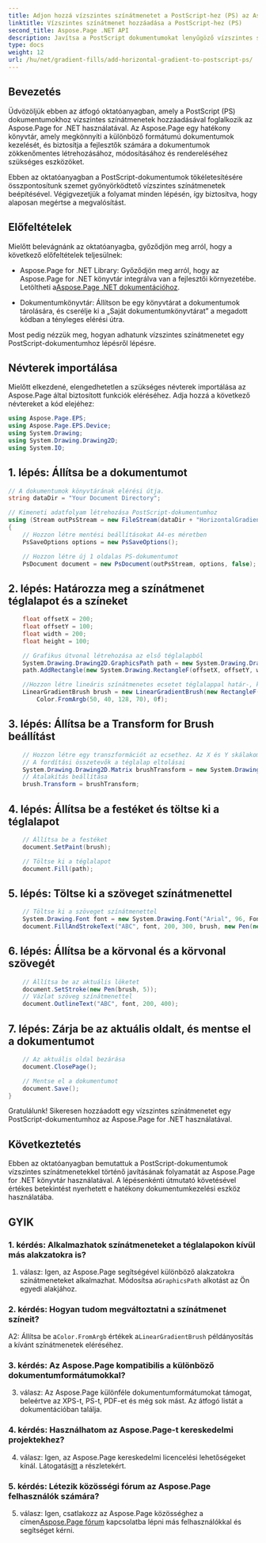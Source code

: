 ```yaml
---
title: Adjon hozzá vízszintes színátmenetet a PostScript-hez (PS) az Aspose.Page segítségével
linktitle: Vízszintes színátmenet hozzáadása a PostScript-hez (PS)
second_title: Aspose.Page .NET API
description: Javítsa a PostScript dokumentumokat lenyűgöző vízszintes színátmenetekkel az Aspose.Page for .NET segítségével. Kövesse lépésről lépésre bemutató oktatóanyagunkat a zökkenőmentes megvalósítás érdekében.
type: docs
weight: 12
url: /hu/net/gradient-fills/add-horizontal-gradient-to-postscript-ps/
---
```

## Bevezetés

Üdvözöljük ebben az átfogó oktatóanyagban, amely a PostScript (PS) dokumentumokhoz vízszintes színátmenetek hozzáadásával foglalkozik az Aspose.Page for .NET használatával. Az Aspose.Page egy hatékony könyvtár, amely megkönnyíti a különböző formátumú dokumentumok kezelését, és biztosítja a fejlesztők számára a dokumentumok zökkenőmentes létrehozásához, módosításához és rendereléséhez szükséges eszközöket.

Ebben az oktatóanyagban a PostScript-dokumentumok tökéletesítésére összpontosítunk szemet gyönyörködtető vízszintes színátmenetek beépítésével. Végigvezetjük a folyamat minden lépésén, így biztosítva, hogy alaposan megértse a megvalósítást.

## Előfeltételek

Mielőtt belevágnánk az oktatóanyagba, győződjön meg arról, hogy a következő előfeltételek teljesülnek:

-  Aspose.Page for .NET Library: Győződjön meg arról, hogy az Aspose.Page for .NET könyvtár integrálva van a fejlesztői környezetébe. Letöltheti a[Aspose.Page .NET dokumentációhoz](https://reference.aspose.com/page/net/).

- Dokumentumkönyvtár: Állítson be egy könyvtárat a dokumentumok tárolására, és cserélje ki a „Saját dokumentumkönyvtárat” a megadott kódban a tényleges elérési útra.

Most pedig nézzük meg, hogyan adhatunk vízszintes színátmenetet egy PostScript-dokumentumhoz lépésről lépésre.

## Névterek importálása

Mielőtt elkezdené, elengedhetetlen a szükséges névterek importálása az Aspose.Page által biztosított funkciók eléréséhez. Adja hozzá a következő névtereket a kód elejéhez:

```csharp
using Aspose.Page.EPS;
using Aspose.Page.EPS.Device;
using System.Drawing;
using System.Drawing.Drawing2D;
using System.IO;
```

## 1. lépés: Állítsa be a dokumentumot

```csharp
// A dokumentumok könyvtárának elérési útja.
string dataDir = "Your Document Directory";

// Kimeneti adatfolyam létrehozása PostScript-dokumentumhoz
using (Stream outPsStream = new FileStream(dataDir + "HorizontalGradient_outPS.ps", FileMode.Create))
{
    // Hozzon létre mentési beállításokat A4-es méretben
    PsSaveOptions options = new PsSaveOptions();

    // Hozzon létre új 1 oldalas PS-dokumentumot
    PsDocument document = new PsDocument(outPsStream, options, false);
```

## 2. lépés: Határozza meg a színátmenet téglalapot és a színeket

```csharp
    float offsetX = 200;
    float offsetY = 100;
    float width = 200;
    float height = 100;

    // Grafikus útvonal létrehozása az első téglalapból
    System.Drawing.Drawing2D.GraphicsPath path = new System.Drawing.Drawing2D.GraphicsPath();
    path.AddRectangle(new System.Drawing.RectangleF(offsetX, offsetY, width, height));

    //Hozzon létre lineáris színátmenetes ecsetet téglalappal határ-, kezdő- és végszínként
    LinearGradientBrush brush = new LinearGradientBrush(new RectangleF(0, 0, width, height), Color.FromArgb(150, 0, 0, 0),
        Color.FromArgb(50, 40, 128, 70), 0f);
```

## 3. lépés: Állítsa be a Transform for Brush beállítást

```csharp
    // Hozzon létre egy transzformációt az ecsethez. Az X és Y skálakomponensnek meg kell egyeznie a téglalap szélességével és magasságával.
    // A fordítási összetevők a téglalap eltolásai
    System.Drawing.Drawing2D.Matrix brushTransform = new System.Drawing.Drawing2D.Matrix(width, 0, 0, height, offsetX, offsetY);
    // Átalakítás beállítása
    brush.Transform = brushTransform;
```

## 4. lépés: Állítsa be a festéket és töltse ki a téglalapot

```csharp
    // Állítsa be a festéket
    document.SetPaint(brush);

    // Töltse ki a téglalapot
    document.Fill(path);
```

## 5. lépés: Töltse ki a szöveget színátmenettel

```csharp
    // Töltse ki a szöveget színátmenettel
    System.Drawing.Font font = new System.Drawing.Font("Arial", 96, FontStyle.Bold);
    document.FillAndStrokeText("ABC", font, 200, 300, brush, new Pen(new SolidBrush(Color.Black), 2));
```

## 6. lépés: Állítsa be a körvonal és a körvonal szövegét

```csharp
    // Állítsa be az aktuális löketet
    document.SetStroke(new Pen(brush, 5));
    // Vázlat szöveg színátmenettel
    document.OutlineText("ABC", font, 200, 400);
```

## 7. lépés: Zárja be az aktuális oldalt, és mentse el a dokumentumot

```csharp
    // Az aktuális oldal bezárása
    document.ClosePage();

    // Mentse el a dokumentumot
    document.Save();
}
```

Gratulálunk! Sikeresen hozzáadott egy vízszintes színátmenetet egy PostScript-dokumentumhoz az Aspose.Page for .NET használatával.

## Következtetés

Ebben az oktatóanyagban bemutattuk a PostScript-dokumentumok vízszintes színátmenetekkel történő javításának folyamatát az Aspose.Page for .NET könyvtár használatával. A lépésenkénti útmutató követésével értékes betekintést nyerhetett e hatékony dokumentumkezelési eszköz használatába.

## GYIK

### 1. kérdés: Alkalmazhatok színátmeneteket a téglalapokon kívül más alakzatokra is?

 1. válasz: Igen, az Aspose.Page segítségével különböző alakzatokra színátmeneteket alkalmazhat. Módosítsa a`GraphicsPath` alkotást az Ön egyedi alakjához.

### 2. kérdés: Hogyan tudom megváltoztatni a színátmenet színeit?

 A2: Állítsa be a`Color.FromArgb` értékek a`LinearGradientBrush` példányosítás a kívánt színátmenetek eléréséhez.

### 3. kérdés: Az Aspose.Page kompatibilis a különböző dokumentumformátumokkal?

3. válasz: Az Aspose.Page különféle dokumentumformátumokat támogat, beleértve az XPS-t, PS-t, PDF-et és még sok mást. Az átfogó listát a dokumentációban találja.

### 4. kérdés: Használhatom az Aspose.Page-t kereskedelmi projektekhez?

 4. válasz: Igen, az Aspose.Page kereskedelmi licencelési lehetőségeket kínál. Látogatás[itt](https://purchase.aspose.com/buy) a részletekért.

### 5. kérdés: Létezik közösségi fórum az Aspose.Page felhasználók számára?

 5. válasz: Igen, csatlakozz az Aspose.Page közösséghez a címen[Aspose.Page fórum](https://forum.aspose.com/c/page/39) kapcsolatba lépni más felhasználókkal és segítséget kérni.